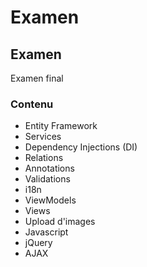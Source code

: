 # Examen

## Examen
Examen final

### Contenu
- Entity Framework
- Services
- Dependency Injections (DI)
- Relations
- Annotations
- Validations
- i18n
- ViewModels
- Views
- Upload d'images
- Javascript
- jQuery
- AJAX